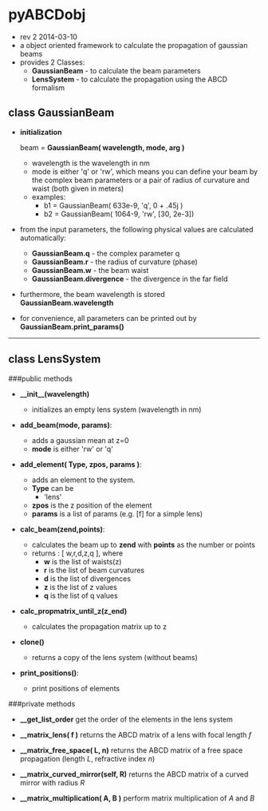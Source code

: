 

# pyABCDobj ##
* rev 2 2014-03-10
* a object oriented framework to calculate the propagation of gaussian beams
* provides 2 Classes:
    * **GaussianBeam** - to calculate the beam parameters
    * **LensSystem**   - to calculate the propagation using the ABCD formalism

## class GaussianBeam ##
* **initialization**

    beam = **GaussianBeam( wavelength, mode, arg )**
    * wavelength is the wavelength in nm
    * mode is either 'q' or 'rw', which means you can define your beam by the complex beam parameters or a pair of  radius of curvature and waist (both given in meters)
    * examples:
        * b1 = GaussianBeam( 633e-9, 'q', 0 + .45j )
		* b2 = GaussianBeam( 1064-9, 'rw', [30, 2e-3])

* from the input parameters, the following physical values are calculated automatically:
    * **GaussianBeam.q** - the complex parameter q
    * **GaussianBeam.r** - the radius of curvature (phase)
    * **GaussianBeam.w** - the beam waist
    * **GaussianBeam.divergence** - the divergence in the far field
  
* furthermore, the beam wavelength is stored **GaussianBeam.wavelength**
* for convenience, all parameters can be printed out by **GaussianBeam.print\_params()**

---
## class LensSystem ##
###public methods
* **\_\_init\_\_(wavelength)**
    * initializes an empty lens system (wavelength in nm)


* **add_beam(mode, params)**:
    * adds a gaussian mean at z=0
    * **mode** is either 'rw' or 'q'

* **add_element( Type, zpos, params )**:
    * adds an element to the system.
    * **Type** can be
        * 'lens'
    * **zpos** is the z position of the element
    * **params** is a list of params (e.g. [f] for a simple lens)

* **calc_beam(zend,points)**:
    * calculates the beam up to **zend** with **points** as the number or points
    * returns  : [ w,r,d,z,q  ], where
        * **w** is the list of waists(z)
        * **r** is the list of beam curvatures
        * **d** is the list of divergences
        * **z** is the list of z values
        * **q** is the list of q values

* **calc\_propmatrix\_until\_z(z_end)**
    * calculates the propagation matrix up to z

* **clone()**
    * returns a copy of the lens system (without beams)

* **print_positions()**:
    * print positions of elements

###private methods
* **\_\_get\_list\_order** get the order of the elements in the lens system
* **\_\_matrix\_lens( f )** returns the ABCD matrix of a lens with focal length _f_
* **\_\_matrix\_free\_space( L, n)** returns the ABCD matrix of a free space propagation (length _L_, refractive index _n_) 

* **\_\_matrix\_curved\_mirror(self, R)** returns the ABCD matrix of a curved mirror with radius _R_
* **\_\_matrix\_multiplication( A, B )** perform matrix multiplication of _A_ and _B_




